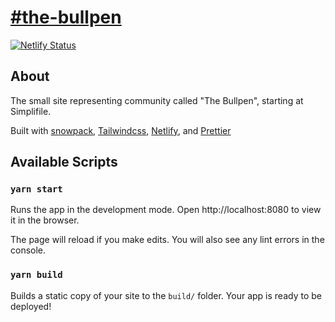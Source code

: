 # [#the-bullpen](https://the-bullpen.carter.works)

[![Netlify Status](https://api.netlify.com/api/v1/badges/a2e1344e-75a8-4102-a30e-20b7ec3d7c5e/deploy-status)](https://app.netlify.com/sites/the-bullpen/deploys)

## About

The small site representing community called "The Bullpen", starting at Simplifile.

Built with [snowpack](https://snowpack.dev), [Tailwindcss](https://tailwindcss.com), [Netlify](https://netlify.com), and [Prettier](https://prettier.io)

## Available Scripts

### `yarn start`

Runs the app in the development mode.
Open http://localhost:8080 to view it in the browser.

The page will reload if you make edits.
You will also see any lint errors in the console.

### `yarn build`

Builds a static copy of your site to the `build/` folder.
Your app is ready to be deployed!
